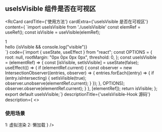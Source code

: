 ## useIsVisible 组件是否在可视区
<RcCard
  cardTitle={'使用方法'}
  cardExtra={'useIsVisible 是否在可视区'}
  content={
`import useIsVisible from './useIsVisible'
const elemRef = useRef();
const isVisible = useVisible(elemRef);
<div style={{ height: "145vh", width: '100%' }}>1</div>
<div ref={elemRef}>hello {isVisible && console.log("visible")}</div>`}
  code={`import { useState, useEffect } from "react";
const OPTIONS = {
  root: null,
  rootMargin: "0px 0px 0px 0px",
  threshold: 0,
};
const useIsVisible = (elementRef) => {
  const [isVisible, setIsVisible] = useState(false);
  useEffect(() => {
    if (elementRef.current) {
      const observer = new IntersectionObserver((entries, observer) => {
        entries.forEach((entry) => {
          if (entry.isIntersecting) {
            setIsVisible(true);
            observer.unobserve(elementRef.current);
          }
        });
      }, OPTIONS);
      observer.observe(elementRef.current);
    }
  }, [elementRef]);
  return isVisible;
};
export default useIsVisible;`}
  descriptionTitle={'useIsVisible-Hook 源码'}
  description={
    <> 
      <h3>使用场景</h3>
      <span>1: 虚拟渲染</span>
      <span>2: 懒加载</span>
    </>
  }
/>